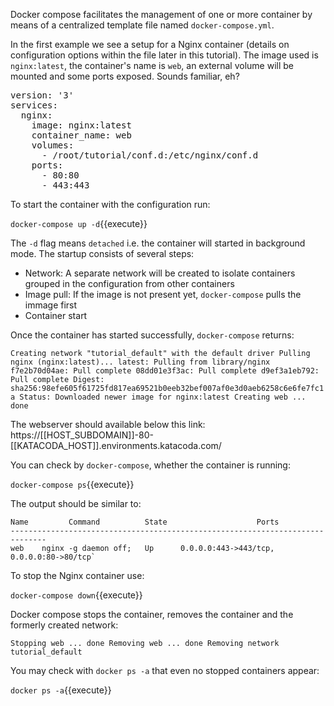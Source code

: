 Docker compose facilitates the management of one or more container by means of a centralized template file named `docker-compose.yml`. 

In the first example we see a setup for a Nginx container (details on configuration options within the file later in this tutorial). The image used is `nginx:latest`, the container's name is `web`, an external volume will be mounted and some ports exposed. Sounds familiar, eh?

<pre class="file" data-filename="docker-compose.yml" data-target="replace">version: '3'
services:
  nginx: 
    image: nginx:latest
    container_name: web
    volumes:
      - /root/tutorial/conf.d:/etc/nginx/conf.d
    ports:
      - 80:80
      - 443:443
</pre>
 
To start the container with the configuration run:

`docker-compose up -d`{{execute}}

The `-d` flag means `detached` i.e. the container will started in background mode. The startup consists of several steps:

- Network: A separate network will be created to isolate containers grouped in the configuration from other containers
- Image pull: If the image is not present yet, `docker-compose` pulls the immage first 
- Container start

Once the container has started successfully, `docker-compose` returns:

`Creating network "tutorial_default" with the default driver
Pulling nginx (nginx:latest)...
latest: Pulling from library/nginx
f7e2b70d04ae: Pull complete
08dd01e3f3ac: Pull complete
d9ef3a1eb792: Pull complete
Digest: sha256:98efe605f61725fd817ea69521b0eeb32bef007af0e3d0aeb6258c6e6fe7fc1a
Status: Downloaded newer image for nginx:latest
Creating web ... done`
 
The webserver should available below this link: https://[[HOST_SUBDOMAIN]]-80-[[KATACODA_HOST]].environments.katacoda.com/

You can check by `docker-compose`, whether the container is running:

`docker-compose ps`{{execute}}

The output should be similar to:

```
Name         Command          State                    Ports
------------------------------------------------------------------------------
web    nginx -g daemon off;   Up      0.0.0.0:443->443/tcp, 0.0.0.0:80->80/tcp`
```

To stop the Nginx container use:

`docker-compose down`{{execute}}

Docker compose stops the container, removes the container and the formerly created network:

`Stopping web ... done
Removing web ... done
Removing network tutorial_default`

You may check with `docker ps -a` that even no stopped containers appear:

`docker ps -a`{{execute}}